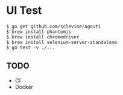 # UI Test

```console
$ go get github.com/sclevine/agouti
$ brew install phantomjs
$ brew install chromedriver
$ brew install selenium-server-standalone
$ go test -v ./...
```

## TODO

- CI
- Docker
